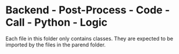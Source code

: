 # Backend - Post-Process - Code - Call - Python - Logic

Each file in this folder only contains classes.
They are expected to be imported by the files in the parend folder.